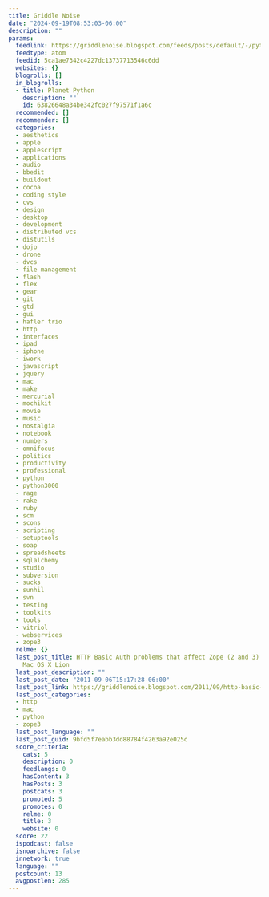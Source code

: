 ```yaml
---
title: Griddle Noise
date: "2024-09-19T08:53:03-06:00"
description: ""
params:
  feedlink: https://griddlenoise.blogspot.com/feeds/posts/default/-/python
  feedtype: atom
  feedid: 5ca1ae7342c4227dc13737713546c6dd
  websites: {}
  blogrolls: []
  in_blogrolls:
  - title: Planet Python
    description: ""
    id: 63826648a34be342fc027f97571f1a6c
  recommended: []
  recommender: []
  categories:
  - aesthetics
  - apple
  - applescript
  - applications
  - audio
  - bbedit
  - buildout
  - cocoa
  - coding style
  - cvs
  - design
  - desktop
  - development
  - distributed vcs
  - distutils
  - dojo
  - drone
  - dvcs
  - file management
  - flash
  - flex
  - gear
  - git
  - gtd
  - gui
  - hafler trio
  - http
  - interfaces
  - ipad
  - iphone
  - iwork
  - javascript
  - jquery
  - mac
  - make
  - mercurial
  - mochikit
  - movie
  - music
  - nostalgia
  - notebook
  - numbers
  - omnifocus
  - politics
  - productivity
  - professional
  - python
  - python3000
  - rage
  - rake
  - ruby
  - scm
  - scons
  - scripting
  - setuptools
  - soap
  - spreadsheets
  - sqlalchemy
  - studio
  - subversion
  - sucks
  - sunhil
  - svn
  - testing
  - toolkits
  - tools
  - vitriol
  - webservices
  - zope3
  relme: {}
  last_post_title: HTTP Basic Auth problems that affect Zope (2 and 3) in Safari 5.1,
    Mac OS X Lion
  last_post_description: ""
  last_post_date: "2011-09-06T15:17:28-06:00"
  last_post_link: https://griddlenoise.blogspot.com/2011/09/http-basic-auth-problems-that-affect.html
  last_post_categories:
  - http
  - mac
  - python
  - zope3
  last_post_language: ""
  last_post_guid: 9bfd5f7eabb3dd88784f4263a92e025c
  score_criteria:
    cats: 5
    description: 0
    feedlangs: 0
    hasContent: 3
    hasPosts: 3
    postcats: 3
    promoted: 5
    promotes: 0
    relme: 0
    title: 3
    website: 0
  score: 22
  ispodcast: false
  isnoarchive: false
  innetwork: true
  language: ""
  postcount: 13
  avgpostlen: 285
---
```

